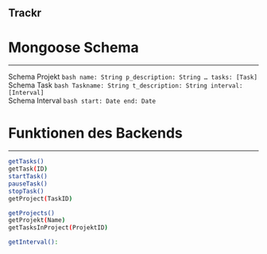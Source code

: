 ## Trackr

# Mongoose Schema
__________________________

Schema Projekt
	```bash
    name: String
    p_description: String
    …
    tasks: [Task]
    ```
Schema Task
	```bash
    Taskname: String
    t_description: String
    interval: [Interval]
  	```  
Schema Interval
	```bash
    start: Date
    end: Date
    ```
# Funktionen des Backends
___________________________
```bash
getTasks()
getTask(ID)
startTask()
pauseTask()
stopTask()
getProject(TaskID)

getProjects()
getProjekt(Name)
getTasksInProject(ProjektID)

getInterval():
```


